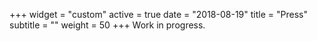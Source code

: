 +++
widget = "custom"
active = true
date = "2018-08-19"
title = "Press"
subtitle = ""
weight = 50
+++
Work in progress.
